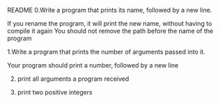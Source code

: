 README
0.Write a program that prints its name, followed by a new line.

If you rename the program, it will print the new name, without having to compile it again
You should not remove the path before the name of the program

1.Write a program that prints the number of arguments passed into it.

Your program should print a number, followed by a new line

2. print all arguments a program received

3. print two positive integers
